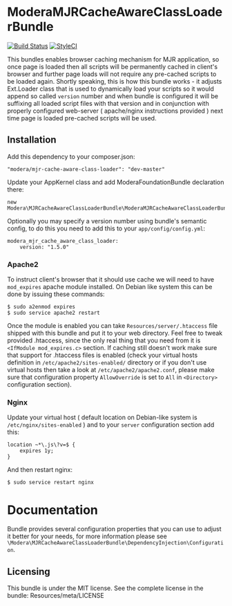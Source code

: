 # ModeraMJRCacheAwareClassLoaderBundle

[![Build Status](https://travis-ci.org/modera/foundation.svg?branch=2.x)](https://travis-ci.org/modera/foundation)
[![StyleCI](https://styleci.io/repos/29132526/shield)](https://styleci.io/repos/29132526)

This bundles enables browser caching mechanism for MJR application, so once page is loaded then all scripts will be
permanently cached in client's browser and further page loads will not require any pre-cached scripts to be loaded
again. Shortly speaking, this is how this bundle works - it adjusts Ext.Loader class that is used to dynamically load your
scripts so it would append so called `version` number and when bundle is configured it will be suffixing all loaded
script files with that version and in conjunction with properly configured web-server ( apache/nginx instructions
provided ) next time page is loaded pre-cached scripts will be used.

## Installation

Add this dependency to your composer.json:

    "modera/mjr-cache-aware-class-loader": "dev-master"

Update your AppKernel class and add ModeraFoundationBundle declaration there:

    new Modera\MJRCacheAwareClassLoaderBundle\ModeraMJRCacheAwareClassLoaderBundle()

Optionally you may specify a version number using bundle's semantic config, to do this you need to add this to your
`app/config/config.yml`:

    modera_mjr_cache_aware_class_loader:
        version: "1.5.0"

### Apache2

To instruct client's browser that it should use cache we will need to have `mod_expires` apache module installed. On Debian
like system this can be done by issuing these commands:

    $ sudo a2enmod expires
    $ sudo service apache2 restart

Once the module is enabled you can take `Resources/server/.htaccess` file shipped with this bundle and put it to
your web directory. Feel free to tweak provided .htaccess, since the only real thing that you need from it is
`<IfModule mod_expires.c>` section. If caching still doesn't work make sure that support for .htaccess files is enabled
(check your virtual hosts definition in `/etc/apache2/sites-enabled/` directory or if you don't use virtual hosts
 then take a look at `/etc/apache2/apache2.conf`, please make sure that configuration property `AllowOverride` is set
 to `All` in `<Directory>` configuration section).

### Nginx

Update your virtual host ( default location on Debian-like system is `/etc/nginx/sites-enabled` ) and to your `server`
configuration section add this:

    location ~*\.js\?v=$ {
        expires 1y;
    }

And then restart nginx:

    $ sudo service restart nginx


# Documentation

Bundle provides several configuration properties that you can use to adjust it better for your needs, for
more information please see `\Modera\MJRCacheAwareClassLoaderBundle\DependencyInjection\Configuration`.

## Licensing

This bundle is under the MIT license. See the complete license in the bundle:
Resources/meta/LICENSE
